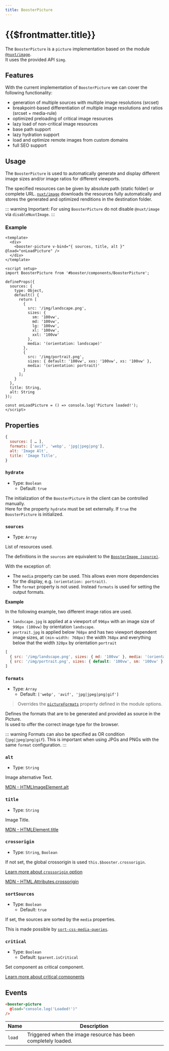 ```yaml
---
title: BoosterPicture
---
```


# {{$frontmatter.title}}

The `BoosterPicture` is a `picture` implementation based on the module [`@nuxt/image`](https://image.nuxtjs.org/).  
It uses the provided API `$img`.

## Features

With the current implementation of `BoosterPicture` we can cover the following functionality:

- generation of multiple sources with multiple image resolutions (srcset)
- breakpoint-based differentiation of multiple image resolutions and ratios (srcset + media-rule)
- optimized preloading of critical image resources
- lazy load of non-critical image resources
- base path support
- lazy hydration support
- load and optimize remote images from custom domains
- full SEO support

## Usage

The `BoosterPicture` is used to automatically generate and display different image sizes and/or image ratios for different viewports.

The specified resources can be given by absolute path (static folder) or complete URL. [`nuxt/image`](https://image.nuxtjs.org/) downloads the resources fully automatically and stores the generated and optimized renditions in the destination folder.

::: warning
Important: For using `BoosterPicture` do not disable `@nuxt/image` via `disableNuxtImage`.
:::

### Example

````vue
<template>
  <div>
    <booster-picture v-bind="{ sources, title, alt }" @load="onLoadPicture" />
  </div>
</template>

<script setup>
import BoosterPicture from '#booster/components/BoosterPicture';

defineProps({
  sources: {
    type: Object,
    default() {
      return [
        {
          src: '/img/landscape.png',
          sizes: {
            sm: '100vw',
            md: '100vw',
            lg: '100vw',
            xl: '100vw',
            xxl: '100vw'
          },
          media: '(orientation: landscape)'
        },
        {
          src: '/img/portrait.png',
          sizes: { default: '100vw', xxs: '100vw', xs: '100vw' },
          media: '(orientation: portrait)'
        }
      ];
    }
  },
  title: String,
  alt: String
});

const onLoadPicture = () => console.log('Picture loaded!');
</script>

````

## Properties

````js
{
  sources: [ … ],
  formats: ['avif', 'webp', 'jpg|jpeg|png'],
  alt: 'Image Alt',
  title: 'Image Title',
}
````

### `hydrate`

- Type: `Boolean`
  - Default: `true`

The initialization of the `BoosterPicture` in the client can be controlled manually.  
Here for the property `hydrate` must be set externally.
If `true` the `BoosterPicture` is initialized.

### `sources`

- Type: `Array`

List of resources used.

The definitions in the `sources` are equivalent to the [`BoosterImage (source)`](/components/booster-image#source).

With the exception of:

- The `media` property can be used. This allows even more dependencies for the display, e.g. `(orientation: portrait)`.
- The `format` property is not used. Instead `formats` is used for setting the output formats.

**Example**

In the following example, two different image ratios are used.

- `landscape.jpg` is applied at a viewport of `996px` with an image size of `996px (100vw)` by orientation `landscape`.  
- `portrait.jpg` is applied below `768px` and has two viewport dependent image sizes, at `(min-width: 768px)` the width `768px` and everything below that the width `320px` by orientation `portrait`

````js
[
  { src: '/img/landscape.png', sizes: { md: '100vw' }, media: '(orientation: landscape)' },
  { src: '/img/portrait.png', sizes: { default: '100vw', sm: '100vw' }, media: '(orientation: portrait)' }
]
````

### `formats`

- Type: `Array`
  - Default: `['webp', 'avif', 'jpg|jpeg|png|gif']`

> Overrides the [`pictureFormats`](/guide/options#pictureformats) property defined in the module options.

Defines the formats that are to be generated and provided as source in the Picture.  
Is used to offer the correct image type for the browser.

::: warning
Formats can also be specified as OR condition (`jpg|jpeg|png|gif`). This is important when using JPGs and PNGs with the same `format` configuration.
:::

### `alt`

- Type: `String`

Image alternative Text.

[MDN - HTMLImageElement.alt](https://developer.mozilla.org/en-US/docs/Web/API/HTMLImageElement/alt)

### `title`

- Type: `String`

Image Title.

[MDN - HTMLElement.title](https://developer.mozilla.org/en-US/docs/Web/API/HTMLElement/title)

### `crossorigin`

- Type: `String`, `Boolean`

If not set, the global crossorigin is used `this.$booster.crossorigin`.

[Learn more about `crossorigin` option](https://basics.github.io/nuxt-booster/options#crossorigin)

[MDN - HTML.Attributes.crossorigin](https://developer.mozilla.org/en-US/docs/Web/HTML/Attributes/crossorigin)

### `sortSources`

- Type: `Boolean`
  - Default: `true`

If set, the sources are sorted by the `media` properties.

This is made possible by [`sort-css-media-queries`](https://www.npmjs.com/package/sort-css-media-queries).

### `critical`

- Type: `Boolean`
  - Default: `$parent.isCritical`

Set component as critical component.

[Learn more about critical components](/guide/usage#critical-prop-for-critical-components)

## Events

````html
<booster-picture 
  @load="console.log('Loaded!')" 
/>
````

| Name   | Description                                                   |
| ------ | ------------------------------------------------------------- |
| `load` | Triggered when the image resource has been completely loaded. |
